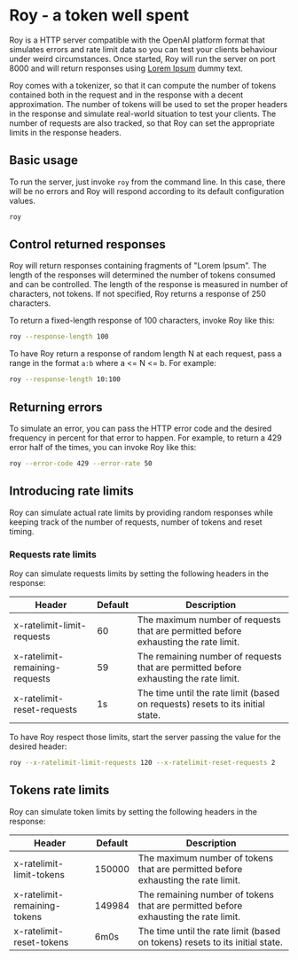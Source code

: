 # Roy - a token well spent

Roy is a HTTP server compatible with the OpenAI platform format that simulates errors and rate limit data so you can
test your clients behaviour under weird circumstances. Once started, Roy will run the server on port 8000 and will
return responses using [Lorem Ipsum](https://www.lipsum.com/) dummy text.

Roy comes with a tokenizer, so that it can compute the number of tokens contained both in the request and in the
response with a decent approximation. The number of tokens will be used to set the proper headers in the response and
simulate real-world situation to test your clients. The number of requests are also tracked, so that Roy can set the
appropriate limits in the response headers.

## Basic usage

To run the server, just invoke `roy` from the command line. In this case, there will be no errors and Roy will
respond according to its default configuration values.
```sh
roy
```

## Control returned responses

Roy will return responses containing fragments of "Lorem Ipsum". The length of the responses will determined the
number of tokens consumed and can be controlled. The length of the response is measured in number of characters, not
tokens. If not specified, Roy returns a response of 250 characters.

To return a fixed-length response of 100 characters, invoke Roy like this:

```sh
roy --response-length 100
```

To have Roy return a response of random length N at each request, pass a range in the format `a:b` where a <= N <= b.
For example:

```sh
roy --response-length 10:100
```

## Returning errors

To simulate an error, you can pass the HTTP error code and the desired frequency in percent for that error to happen.
For example, to return a 429 error half of the times, you can invoke Roy like this:

```sh
roy --error-code 429 --error-rate 50
```

## Introducing rate limits

Roy can simulate actual rate limits by providing random responses while keeping track of the number of requests,
number of tokens and reset timing.

### Requests rate limits

Roy can simulate requests limits by setting the following headers in the response:

| Header | Default | Description |
| ------ | ------- | ----------- |
| x-ratelimit-limit-requests | 60 |	The maximum number of requests that are permitted before exhausting the rate limit. |
| x-ratelimit-remaining-requests | 59 | The remaining number of requests that are permitted before exhausting the rate limit. |
| x-ratelimit-reset-requests | 1s | The time until the rate limit (based on requests) resets to its initial state. |

To have Roy respect those limits, start the server passing the value for the desired header:

```sh
roy --x-ratelimit-limit-requests 120 --x-ratelimit-reset-requests 2
```

## Tokens rate limits

Roy can simulate token limits by setting the following headers in the response:

| Header | Default | Description |
| ------ | ------- | ----------- |
| x-ratelimit-limit-tokens | 150000 | The maximum number of tokens that are permitted before exhausting the rate limit. |
| x-ratelimit-remaining-tokens | 149984 | The remaining number of tokens that are permitted before exhausting the rate limit. |
| x-ratelimit-reset-tokens | 6m0s | The time until the rate limit (based on tokens) resets to its initial state. |
